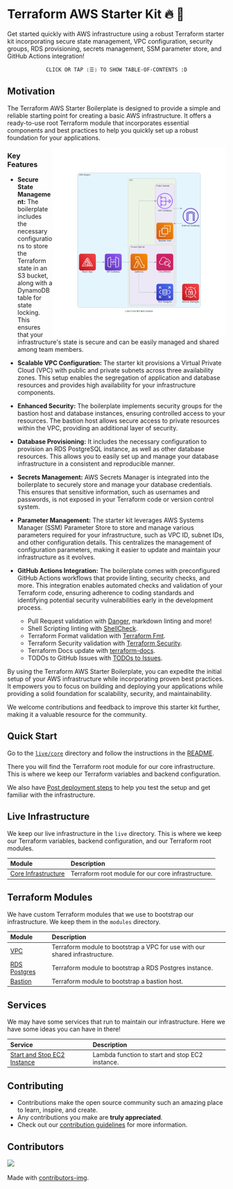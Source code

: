 # Terraform AWS Starter Kit 🔥 🚀

Get started quickly with AWS infrastructure using a robust Terraform starter kit incorporating secure state management, VPC configuration, security groups, RDS provisioning, secrets management, SSM parameter store, and GitHub Actions integration!

<div align="center">

```ocaml
CLICK OR TAP ❲☰❳ TO SHOW TABLE-OF-CONTENTS :D
```

</div> <!-- center -->

## Motivation

The Terraform AWS Starter Boilerplate is designed to provide a simple and reliable starting point for creating a basic AWS infrastructure. It offers a ready-to-use root Terraform module that incorporates essential components and best practices to help you quickly set up a robust foundation for your applications.

<picture>
  <source media="(prefers-color-scheme: dark)" alt="" align="right" width="400px" srcset="./tools/dac/live_core_infrastructure.png"/>
  <img alt="" align="right" width="400px" src="./tools/dac/live_core_infrastructure.png"/>
</picture>

### Key Features

- **Secure State Management:** The boilerplate includes the necessary configurations to store the Terraform state in an S3 bucket, along with a DynamoDB table for state locking. This ensures that your infrastructure's state is secure and can be easily managed and shared among team members.

- **Scalable VPC Configuration:** The starter kit provisions a Virtual Private Cloud (VPC) with public and private subnets across three availability zones. This setup enables the segregation of application and database resources and provides high availability for your infrastructure components.

- **Enhanced Security:** The boilerplate implements security groups for the bastion host and database instances, ensuring controlled access to your resources. The bastion host allows secure access to private resources within the VPC, providing an additional layer of security.

- **Database Provisioning:** It includes the necessary configuration to provision an RDS PostgreSQL instance, as well as other database resources. This allows you to easily set up and manage your database infrastructure in a consistent and reproducible manner.

- **Secrets Management:** AWS Secrets Manager is integrated into the boilerplate to securely store and manage your database credentials. This ensures that sensitive information, such as usernames and passwords, is not exposed in your Terraform code or version control system.

- **Parameter Management:** The starter kit leverages AWS Systems Manager (SSM) Parameter Store to store and manage various parameters required for your infrastructure, such as VPC ID, subnet IDs, and other configuration details. This centralizes the management of configuration parameters, making it easier to update and maintain your infrastructure as it evolves.

- **GitHub Actions Integration:** The boilerplate comes with preconfigured GitHub Actions workflows that provide linting, security checks, and more. This integration enables automated checks and validation of your Terraform code, ensuring adherence to coding standards and identifying potential security vulnerabilities early in the development process.

  - Pull Request validation with [Danger](https://danger.systems/js), markdown linting and more!
  - Shell Scripting linting with [ShellCheck](https://www.shellcheck.net).
  - Terraform Format validation with [Terraform Fmt](https://www.terraform.io/docs/commands/fmt.html).
  - Terraform Security validation with [Terraform Security](https://github.com/aquasecurity/tfsec).
  - Terraform Docs update with [terraform-docs](https://terraform-docs.io/).
  - TODOs to GitHub Issues with [TODOs to Issues](https://github.com/alstr/todo-to-issue-action).

By using the Terraform AWS Starter Boilerplate, you can expedite the initial setup of your AWS infrastructure while incorporating proven best practices. It empowers you to focus on building and deploying your applications while providing a solid foundation for scalability, security, and maintainability.

We welcome contributions and feedback to improve this starter kit further, making it a valuable resource for the community.

## Quick Start

Go to the [`live/core`](./live/core) directory and follow the instructions in the
[README](./live/core/README.md).

There you will find the Terraform root module for our core infrastructure. This
is where we keep our Terraform variables and backend configuration.

We also have [Post deployment steps](./live/core/README.md#post-deployment-steps)
to help you test the setup and get familiar with the infrastructure.

## Live Infrastructure

We keep our live infrastructure in the `live` directory. This is where we keep
our Terraform variables, backend configuration, and our Terraform root modules.

| Module                                       | Description                                        |
| :------------------------------------------- | :------------------------------------------------- |
| [Core Infrastructure](./live/core/README.md) | Terraform root module for our core infrastructure. |

## Terraform Modules

We have custom Terraform modules that we use to bootstrap our infrastructure. We
keep them in the `modules` directory.

| Module                                             | Description                                                                 |
| :------------------------------------------------- | :-------------------------------------------------------------------------- |
| [VPC](./modules/vpc/README.md)                     | Terraform module to bootstrap a VPC for use with our shared infrastructure. |
| [RDS Postgres](./modules/rds-postgresql/README.md) | Terraform module to bootstrap a RDS Postgres instance.                      |
| [Bastion](./modules/bastion/README.md)             | Terraform module to bootstrap a bastion host.                               |

## Services

We may have some services that run to maintain our infrastructure. Here we have some ideas
you can have in there!

| Service                                                                                                                          | Description                                     |
| :------------------------------------------------------------------------------------------------------------------------------- | :---------------------------------------------- |
| [Start and Stop EC2 Instance](https://github.com/nanlabs/devops-reference/tree/main/examples/serverless-start-stop-ec2-instance) | Lambda function to start and stop EC2 instance. |

## Contributing

- Contributions make the open source community such an amazing place to learn, inspire, and create.
- Any contributions you make are **truly appreciated**.
- Check out our [contribution guidelines](./CONTRIBUTING.md) for more information.

## Contributors

<a href="https://github.com/nanlabs/terraform-aws-starter/contributors">
  <img src="https://contrib.rocks/image?repo=nanlabs/terraform-aws-starter"/>
</a>

Made with [contributors-img](https://contrib.rocks).

